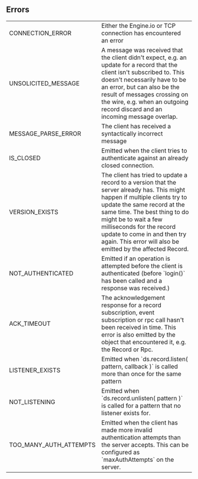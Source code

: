 Errors
---------------------------------
<table class="mini">

<tr>
<td>CONNECTION_ERROR</td>
<td>Either the Engine.io or TCP connection has encountered an error</td>
</tr>

<tr>
<td>UNSOLICITED_MESSAGE</td>
<td>A message was received that the client didn't expect, e.g. an update for a record that the client isn't subscribed to. This doesn't necessarily have to be an error, but can also be the result of messages crossing on the wire, e.g. when an outgoing record discard and an incoming message overlap.</td>
</tr>

<tr>
<td>MESSAGE_PARSE_ERROR</td>
<td>The client has received a syntactically incorrect message</td>
</tr>

<tr>
<td>IS_CLOSED</td>
<td>Emitted when the client tries to authenticate against an already closed connection.</td>
</tr>

<tr>
<td>VERSION_EXISTS</td>
<td>The client has tried to update a record to a version that the server already has. This might happen if multiple clients try to update the same record at the same time. The best thing to do might be to wait a few milliseconds for the record update to come in and then try again. This error will also be emitted by the affected Record.</td>
</tr>

<tr>
<td>NOT_AUTHENTICATED</td>
<td>Emitted if an operation is attempted before the client is authenticated (before `login()` has been called and a response was received.)</td>
</tr>

<tr>
<td>ACK_TIMEOUT</td>
<td>The acknowledgement response for a record subscription, event subscription or rpc call hasn't been received in time. This error is also emitted by the object that encountered it, e.g. the Record or Rpc.</td>
</tr>

<tr>
<td>LISTENER_EXISTS</td>
<td>Emitted when `ds.record.listen( pattern, callback )` is called more than once for the same pattern</td>
</tr>

<tr>
<td>NOT_LISTENING</td>
<td>Emitted when `ds.record.unlisten( pattern )` is called for a pattern that no listener exists for.</td>
</tr>

<tr>
<td>TOO_MANY_AUTH_ATTEMPTS</td>
<td>Emitted when the client has made more invalid authentication attempts than the server accepts. This can be configured as `maxAuthAttempts` on the server.</td>
</tr>

</table>